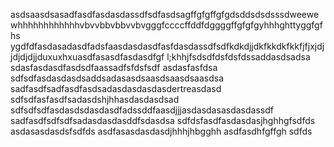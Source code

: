 asdsaasdsasadfasdfasdasdassdfsdfasdsagffgfgffgfgdsddsdsdsssdweewewhhhhhhhhhhhhvbvvbbvbbvvbvgggfccccffddfdggggffgfgfgyhhhghttyggfgfhs
ygdfdfasdasadasdfadsfaasdasdasdfasfdasdassdfsdfkdkdjjdkfkkdkfkkfjfjxjdjjdjdjdjjduxuxhxuasdfasasdfasdasdfgf l;khhjfsdsdfdsfdsfdssaddasdsadsa
sdasfasdasdfasdsdfaassadfsfdsfsdf
asdasfasfdsa
sdfsdfasdasdasdsaddsadasasdsaasdsaasdsaasdsa
sadfasdfsadfasdfasdsadasdasdasdasdertreasdasd
sdfsdfasfasdfsadasdshjhhasdasdasdsad
sdfsdfsdfasdasdsdasdasdfadssddfaasdjjjasdasdasasdasdassdf
sadfasdfsdfsdfsadasdasdasddfsdasdsa
sdfdsfasdfasdasdasjhghhgfsdfds 
asdasasdasdsfsdfds
asdfasasdasdasdjhhhjhbgghh
asdfasdhfgffgh
sdfds
